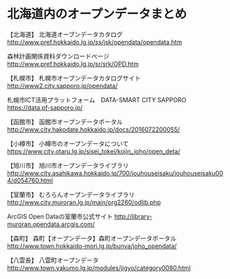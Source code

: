 # 北海道内のオープンデータまとめ

【北海道】
北海道オープンデータカタログ
<http://www.pref.hokkaido.lg.jp/ss/jsk/opendata/opendata.htm>

森林計画関係資料ダウンロードページ
<http://www.pref.hokkaido.lg.jp/sr/srk/OPD.htm>


【札幌市】
札幌市オープンデータカタログサイト
<http://www2.city.sapporo.jp/opendata/>

札幌市ICT活用プラットフォーム　DATA-SMART CITY SAPPORO
<https://data.pf-sapporo.jp/>

【函館市】
函館市オープンデータポータル
<http://www.city.hakodate.hokkaido.jp/docs/2016072200055/>


【小樽市】
小樽市のオープンデータについて
<https://www.city.otaru.lg.jp/sisei_tokei/kojin_joho/open_deta/>


【旭川市】
旭川市オープンデータライブラリ
<http://www.city.asahikawa.hokkaido.jp/700/jouhouseisaku/jouhouseisaku004/d054760.html>


【室蘭市】
むろらんオープンデータライブラリ
<http://www.city.muroran.lg.jp/main/org2260/odlib.php>

ArcGIS Open Dataの室蘭市公式サイト
<http://library-muroran.opendata.arcgis.com/>



【森町】
森町【オープンデータ】森町オープンデータポータル
<http://www.town.hokkaido-mori.lg.jp/bunya/joho_opendata/>


【八雲長】
八雲町オープンデータ
<http://www.town.yakumo.lg.jp/modules/jigyo/category0080.html>
